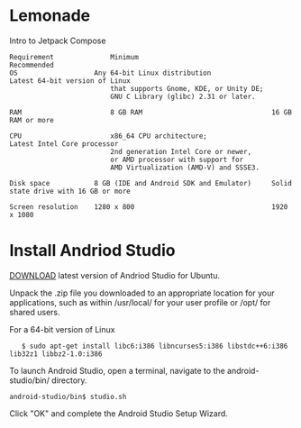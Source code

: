 # Lemonade
Intro to Jetpack Compose

    Requirement 	         Minimum 	                             Recommended
    OS 	                 Any 64-bit Linux distribution               Latest 64-bit version of Linux
                             that supports Gnome, KDE, or Unity DE; 
                             GNU C Library (glibc) 2.31 or later.

    RAM 	                 8 GB RAM 	                             16 GB RAM or more

    CPU 	                 x86_64 CPU architecture; 	             Latest Intel Core processor
                             2nd generation Intel Core or newer,
                             or AMD processor with support for 
                             AMD Virtualization (AMD-V) and SSSE3.

    Disk space 	         8 GB (IDE and Android SDK and Emulator)     Solid state drive with 16 GB or more

    Screen resolution 	 1280 x 800 	                             1920 x 1080

# Install Andriod Studio

<a href="https://redirector.gvt1.com/edgedl/android/studio/ide-zips/2023.3.1.19/android-studio-2023.3.1.19-linux.tar.gz">DOWNLOAD</a> latest version of Andriod Studio for Ubuntu.

Unpack the .zip file you downloaded to an appropriate location for your applications, such as within /usr/local/ for your user profile or /opt/ for shared users.

For a 64-bit version of Linux
       
       $ sudo apt-get install libc6:i386 libncurses5:i386 libstdc++6:i386 lib32z1 libbz2-1.0:i386

To launch Android Studio, open a terminal, navigate to the android-studio/bin/ directory.
     
    android-studio/bin$ studio.sh

Click "OK" and complete the Android Studio Setup Wizard.

